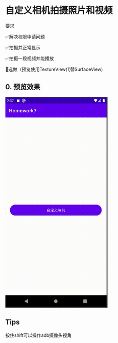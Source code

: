 # 自定义相机拍摄照片和视频

要求

:white_check_mark:解决权限申请问题

:white_check_mark:拍摄并正常显示

:white_check_mark:拍摄一段视频并能播放

:black_square_button:选做（预览使用TextureView代替SurfaceView)

## 0. 预览效果

<img src="README/20220507_103712.gif" alt="20220507_103712"/>

## Tips

按住shift可以操作adb摄像头视角